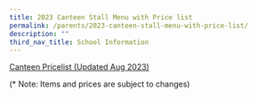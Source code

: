 ```yaml
---
title: 2023 Canteen Stall Menu with Price list
permalink: /parents/2023-canteen-stall-menu-with-price-list/
description: ""
third_nav_title: School Information
---
```

[Canteen Pricelist (Updated Aug 2023)](/files/canteen%20menu%202023%20updated%20aug%202023.pdf)

(* Note: Items and prices are subject to changes)